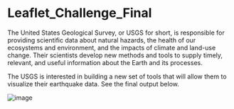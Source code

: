 # Leaflet_Challenge_Final

The United States Geological Survey, or USGS for short, is responsible for providing scientific data about natural hazards, the health of our ecosystems and environment, and the impacts of climate and land-use change. Their scientists develop new methods and tools to supply timely, relevant, and useful information about the Earth and its processes. 


The USGS is interested in building a new set of tools that will allow them to visualize their earthquake data. See the final output below.

![image](https://user-images.githubusercontent.com/99673859/185763522-aa4a02b0-54d9-4f6f-891d-534f86e076c2.png)
